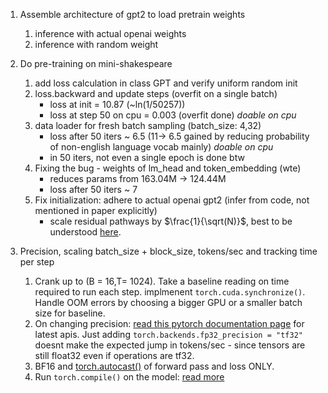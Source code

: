 1. Assemble architecture of gpt2 to load pretrain weights 

    1. inference with actual openai weights
    2. inference with random weight 

2. Do pre-training on mini-shakespeare

    1. add loss calculation in class GPT and verify uniform random init 
    2. loss.backward and update steps (overfit on a single batch) 
        - loss at init = 10.87 (~ln(1/50257))
        - loss at step 50 on cpu = 0.003 (overfit done) _doable on cpu_
    3. data loader for fresh batch sampling (batch_size: 4,32)
        - loss after 50 iters ~ 6.5 (11-> 6.5 gained by reducing probability of non-english language vocab mainly) _doable on cpu_
        - in 50 iters, not even a single epoch is done btw
    4. Fixing the bug - weights of lm_head and token_embedding (wte) 
        - reduces params from 163.04M -> 124.44M
        - loss after 50 iters ~ 7 
    5. Fix initialization: adhere to actual openai gpt2 (infer from code, not mentioned in paper explicitly)
        - scale residual pathways by $\frac{1}{\sqrt(N)}$, best to be understood [here](https://youtu.be/l8pRSuU81PU?si=pBykX2rcwagxq4io&t=4432). 

3. Precision, scaling batch_size + block_size, tokens/sec and tracking time per step 

    1. Crank up to (B = 16,T= 1024). Take a baseline reading on time required to run each step. implmenent `torch.cuda.synchronize()`. Handle OOM errors by choosing a bigger GPU or a smaller batch size for baseline. 
    2. On changing precision: [read this pytorch documentation page](https://docs.pytorch.org/docs/main/notes/cuda.html#tensorfloat-32-tf32-on-ampere-and-later-devices) for latest apis. Just adding `torch.backends.fp32_precision = "tf32"` doesnt make the expected jump in tokens/sec - since tensors are still float32 even if operations are tf32. 
    3. BF16 and [torch.autocast()](https://docs.pytorch.org/docs/stable/amp.html) of forward pass and loss ONLY. 
    4. Run `torch.compile()` on the model: [read more](https://docs.pytorch.org/tutorials/intermediate/torch_compile_tutorial.html)
